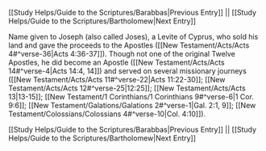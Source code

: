 [[Study Helps/Guide to the Scriptures/Barabbas|Previous Entry]]  ||  [[Study Helps/Guide to the Scriptures/Bartholomew|Next Entry]]

 Name given to Joseph (also called Joses), a Levite of Cyprus, who sold his land and gave the proceeds to the Apostles ([[New Testament/Acts/Acts 4#^verse-36|Acts 4:36-37]]). Though not one of the original Twelve Apostles, he did become an Apostle ([[New Testament/Acts/Acts 14#^verse-4|Acts 14:4, 14]]) and served on several missionary journeys ([[New Testament/Acts/Acts 11#^verse-22|Acts 11:22-30]]; [[New Testament/Acts/Acts 12#^verse-25|12:25]]; [[New Testament/Acts/Acts 13|13-15]]; [[New Testament/1 Corinthians/1 Corinthians 9#^verse-6|1 Cor. 9:6]]; [[New Testament/Galations/Galations 2#^verse-1|Gal. 2:1, 9]]; [[New Testament/Colossians/Colossians 4#^verse-10|Col. 4:10]]).

[[Study Helps/Guide to the Scriptures/Barabbas|Previous Entry]]  ||  [[Study Helps/Guide to the Scriptures/Bartholomew|Next Entry]]